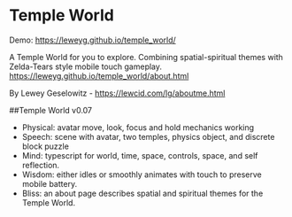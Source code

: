 # Temple World

Demo: https://leweyg.github.io/temple_world/ 

A Temple World for you to explore. Combining spatial-spiritual themes with Zelda-Tears style mobile touch gameplay. https://leweyg.github.io/temple_world/about.html 

By Lewey Geselowitz - https://lewcid.com/lg/aboutme.html 

##Temple World v0.07

- Physical: avatar move, look, focus and hold mechanics working
- Speech: scene with avatar, two temples, physics object, and discrete block puzzle
- Mind: typescript for world, time, space, controls, space, and self reflection.
- Wisdom: either idles or smoothly animates with touch to preserve mobile battery.
- Bliss: an about page describes spatial and spiritual themes for the Temple World.
